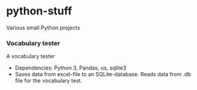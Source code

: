 # python-stuff
Various small Python projects
</br>

### Vocabulary tester
A vocabulary tester
* Dependencies: Python 3, Pandas, os, sqlite3
* Saves data from excel-file to an SQLite-database. Reads data from .db file for the vocabulary test.